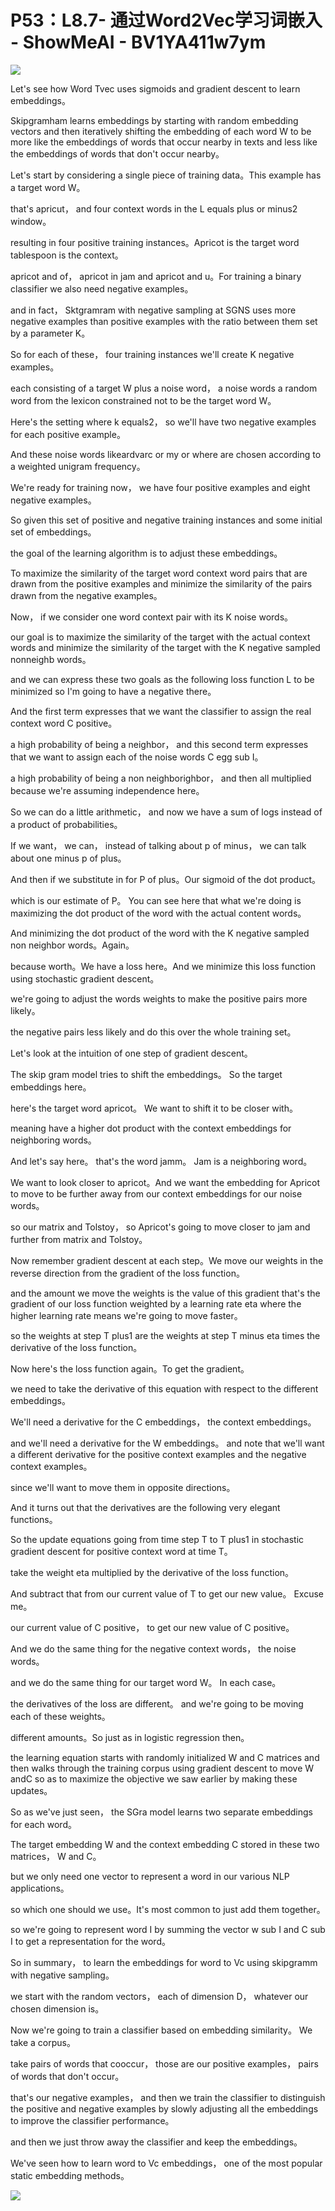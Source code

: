 # P53：L8.7- 通过Word2Vec学习词嵌入 - ShowMeAI - BV1YA411w7ym

![](img/e7cef8eb995a757f9e814108c24d12b9_0.png)

Let's see how Word Tvec uses sigmoids and gradient descent to learn embeddings。

Skipgramham learns embeddings by starting with random embedding vectors and then iteratively shifting the embedding of each word W to be more like the embeddings of words that occur nearby in texts and less like the embeddings of words that don't occur nearby。

Let's start by considering a single piece of training data。This example has a target word W。

 that's apricut， and four context words in the L equals plus or minus2 window。

 resulting in four positive training instances。Apricot is the target word tablespoon is the context。

 apricot and of， apricot in jam and apricot and u。For training a binary classifier we also need negative examples。

 and in fact， Sktgramram with negative sampling at SGNS uses more negative examples than positive examples with the ratio between them set by a parameter K。

So for each of these， four training instances we'll create K negative examples。

 each consisting of a target W plus a noise word， a noise words a random word from the lexicon constrained not to be the target word W。

Here's the setting where k equals2， so we'll have two negative examples for each positive example。

And these noise words likeardvarc or my or where are chosen according to a weighted unigram frequency。

We're ready for training now， we have four positive examples and eight negative examples。

So given this set of positive and negative training instances and some initial set of embeddings。

 the goal of the learning algorithm is to adjust these embeddings。

To maximize the similarity of the target word context word pairs that are drawn from the positive examples and minimize the similarity of the pairs drawn from the negative examples。

Now， if we consider one word context pair with its K noise words。

 our goal is to maximize the similarity of the target with the actual context words and minimize the similarity of the target with the K negative sampled nonneighb words。

 and we can express these two goals as the following loss function L to be minimized so I'm going to have a negative there。

And the first term expresses that we want the classifier to assign the real context word C positive。

 a high probability of being a neighbor， and this second term expresses that we want to assign each of the noise words C egg sub I。

 a high probability of being a non neighborighbor， and then all multiplied because we're assuming independence here。

So we can do a little arithmetic， and now we have a sum of logs instead of a product of probabilities。

If we want， we can， instead of talking about p of minus， we can talk about one minus p of plus。

And then if we substitute in for P of plus。Our sigmoid of the dot product。

 which is our estimate of P。 You can see here that what we're doing is maximizing the dot product of the word with the actual content words。

And minimizing the dot product of the word with the K negative sampled non neighbor words。Again。

 because worth。We have a loss here。And we minimize this loss function using stochastic gradient descent。

 we're going to adjust the words weights to make the positive pairs more likely。

 the negative pairs less likely and do this over the whole training set。

Let's look at the intuition of one step of gradient descent。

The skip gram model tries to shift the embeddings。 So the target embeddings here。

 here's the target word apricot。 We want to shift it to be closer with。

 meaning have a higher dot product with the context embeddings for neighboring words。

 And let's say here。 that's the word jamm。 Jam is a neighboring word。

 We want to look closer to apricot。And we want the embedding for Apricot to move to be further away from our context embeddings for our noise words。

 so our matrix and Tolstoy， so Apricot's going to move closer to jam and further from matrix and Tolstoy。

Now remember gradient descent at each step。We move our weights in the reverse direction from the gradient of the loss function。

 and the amount we move the weights is the value of this gradient that's the gradient of our loss function weighted by a learning rate eta where the higher learning rate means we're going to move faster。

 so the weights at step T plus1 are the weights at step T minus eta times the derivative of the loss function。

Now here's the loss function again。To get the gradient。

 we need to take the derivative of this equation with respect to the different embeddings。

We'll need a derivative for the C embeddings， the context embeddings。

 and we'll need a derivative for the W embeddings。 and note that we'll want a different derivative for the positive context examples and the negative context examples。

 since we'll want to move them in opposite directions。

 And it turns out that the derivatives are the following very elegant functions。

So the update equations going from time step T to T plus1 in stochastic gradient descent for positive context word at time T。

 take the weight eta multiplied by the derivative of the loss function。

And subtract that from our current value of T to get our new value。 Excuse me。

 our current value of C positive， to get our new value of C positive。

 And we do the same thing for the negative context words， the noise words。

 and we do the same thing for our target word W。 In each case。

 the derivatives of the loss are different。 and we're going to be moving each of these weights。

 different amounts。So just as in logistic regression then。

 the learning equation starts with randomly initialized W and C matrices and then walks through the training corpus using gradient descent to move W andC so as to maximize the objective we saw earlier by making these updates。

So as we've just seen， the SGra model learns two separate embeddings for each word。

The target embedding W and the context embedding C stored in these two matrices， W and C。

 but we only need one vector to represent a word in our various NLP applications。

 so which one should we use。It's most common to just add them together。

 so we're going to represent word I by summing the vector w sub I and C sub I to get a representation for the word。

So in summary， to learn the embeddings for word to Vc using skipgramm with negative sampling。

 we start with the random vectors， each of dimension D， whatever our chosen dimension is。

 Now we're going to train a classifier based on embedding similarity。 We take a corpus。

 take pairs of words that cooccur， those are our positive examples， pairs of words that don't occur。

 that's our negative examples， and then we train the classifier to distinguish the positive and negative examples by slowly adjusting all the embeddings to improve the classifier performance。

 and then we just throw away the classifier and keep the embeddings。

We've seen how to learn word to Vc embeddings， one of the most popular static embedding methods。



![](img/e7cef8eb995a757f9e814108c24d12b9_2.png)